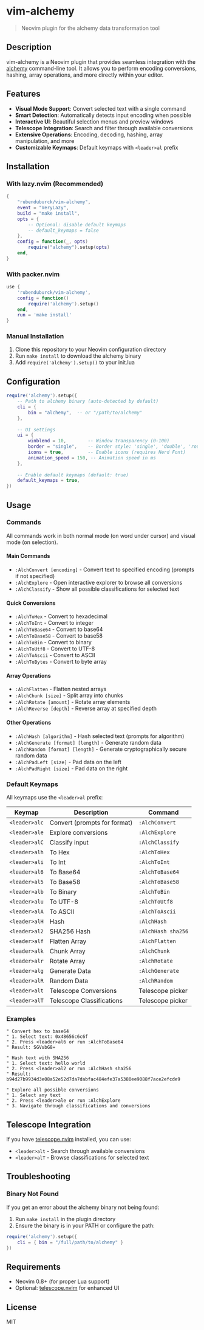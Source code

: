 # vim-alchemy

> Neovim plugin for the alchemy data transformation tool

## Description

vim-alchemy is a Neovim plugin that provides seamless integration with the [alchemy](https://github.com/rubenduburck/alchemy) command-line tool. It allows you to perform encoding conversions, hashing, array operations, and more directly within your editor.

## Features

- **Visual Mode Support**: Convert selected text with a single command
- **Smart Detection**: Automatically detects input encoding when possible
- **Interactive UI**: Beautiful selection menus and preview windows
- **Telescope Integration**: Search and filter through available conversions
- **Extensive Operations**: Encoding, decoding, hashing, array manipulation, and more
- **Customizable Keymaps**: Default keymaps with `<leader>al` prefix

## Installation

### With lazy.nvim (Recommended)

```lua
{
    "rubenduburck/vim-alchemy",
    event = "VeryLazy",
    build = "make install",
    opts = {
        -- Optional: disable default keymaps
        -- default_keymaps = false
    },
    config = function(_, opts)
        require("alchemy").setup(opts)
    end,
}
```

### With packer.nvim

```lua
use {
    'rubenduburck/vim-alchemy',
    config = function()
        require('alchemy').setup()
    end,
    run = 'make install'
}
```

### Manual Installation

1. Clone this repository to your Neovim configuration directory
2. Run `make install` to download the alchemy binary
3. Add `require('alchemy').setup()` to your init.lua

## Configuration

```lua
require('alchemy').setup({
    -- Path to alchemy binary (auto-detected by default)
    cli = {
        bin = "alchemy",  -- or "/path/to/alchemy"
    },
    
    -- UI settings
    ui = {
        winblend = 10,        -- Window transparency (0-100)
        border = "single",    -- Border style: 'single', 'double', 'rounded', 'solid'
        icons = true,         -- Enable icons (requires Nerd Font)
        animation_speed = 150, -- Animation speed in ms
    },
    
    -- Enable default keymaps (default: true)
    default_keymaps = true,
})
```

## Usage

### Commands

All commands work in both normal mode (on word under cursor) and visual mode (on selection).

#### Main Commands

- `:AlchConvert [encoding]` - Convert text to specified encoding (prompts if not specified)
- `:AlchExplore` - Open interactive explorer to browse all conversions
- `:AlchClassify` - Show all possible classifications for selected text

#### Quick Conversions

- `:AlchToHex` - Convert to hexadecimal
- `:AlchToInt` - Convert to integer
- `:AlchToBase64` - Convert to base64
- `:AlchToBase58` - Convert to base58
- `:AlchToBin` - Convert to binary
- `:AlchToUtf8` - Convert to UTF-8
- `:AlchToAscii` - Convert to ASCII
- `:AlchToBytes` - Convert to byte array

#### Array Operations

- `:AlchFlatten` - Flatten nested arrays
- `:AlchChunk [size]` - Split array into chunks
- `:AlchRotate [amount]` - Rotate array elements
- `:AlchReverse [depth]` - Reverse array at specified depth

#### Other Operations

- `:AlchHash [algorithm]` - Hash selected text (prompts for algorithm)
- `:AlchGenerate [format] [length]` - Generate random data
- `:AlchRandom [format] [length]` - Generate cryptographically secure random data
- `:AlchPadLeft [size]` - Pad data on the left
- `:AlchPadRight [size]` - Pad data on the right

### Default Keymaps

All keymaps use the `<leader>al` prefix:

| Keymap | Description | Command |
|--------|-------------|---------|
| `<leader>alc` | Convert (prompts for format) | `:AlchConvert` |
| `<leader>ale` | Explore conversions | `:AlchExplore` |
| `<leader>alC` | Classify input | `:AlchClassify` |
| `<leader>alh` | To Hex | `:AlchToHex` |
| `<leader>ali` | To Int | `:AlchToInt` |
| `<leader>al6` | To Base64 | `:AlchToBase64` |
| `<leader>al5` | To Base58 | `:AlchToBase58` |
| `<leader>alb` | To Binary | `:AlchToBin` |
| `<leader>alu` | To UTF-8 | `:AlchToUtf8` |
| `<leader>alA` | To ASCII | `:AlchToAscii` |
| `<leader>alH` | Hash | `:AlchHash` |
| `<leader>al2` | SHA256 Hash | `:AlchHash sha256` |
| `<leader>alf` | Flatten Array | `:AlchFlatten` |
| `<leader>alk` | Chunk Array | `:AlchChunk` |
| `<leader>alr` | Rotate Array | `:AlchRotate` |
| `<leader>alg` | Generate Data | `:AlchGenerate` |
| `<leader>alR` | Random Data | `:AlchRandom` |
| `<leader>alt` | Telescope Conversions | Telescope picker |
| `<leader>alT` | Telescope Classifications | Telescope picker |

### Examples

```vim
" Convert hex to base64
" 1. Select text: 0x48656c6c6f
" 2. Press <leader>al6 or run :AlchToBase64
" Result: SGVsbG8=

" Hash text with SHA256
" 1. Select text: hello world
" 2. Press <leader>al2 or run :AlchHash sha256
" Result: b94d27b9934d3e08a52e52d7da7dabfac484efe37a5380ee9088f7ace2efcde9

" Explore all possible conversions
" 1. Select any text
" 2. Press <leader>ale or run :AlchExplore
" 3. Navigate through classifications and conversions
```

## Telescope Integration

If you have [telescope.nvim](https://github.com/nvim-telescope/telescope.nvim) installed, you can use:

- `<leader>alt` - Search through available conversions
- `<leader>alT` - Browse classifications for selected text

## Troubleshooting

### Binary Not Found

If you get an error about the alchemy binary not being found:

1. Run `make install` in the plugin directory
2. Ensure the binary is in your PATH or configure the path:

```lua
require('alchemy').setup({
    cli = { bin = "/full/path/to/alchemy" }
})
```

## Requirements

- Neovim 0.8+ (for proper Lua support)
- Optional: [telescope.nvim](https://github.com/nvim-telescope/telescope.nvim) for enhanced UI

## License

MIT